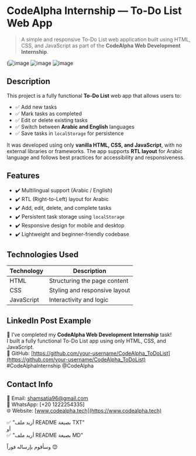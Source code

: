 # CodeAlpha Internship — To-Do List Web App

> A simple and responsive To-Do List web application built using HTML, CSS, and JavaScript as part of the **CodeAlpha Web Development Internship**.

(![image](https://github.com/user-attachments/assets/228d9b51-1ad0-4362-ab9d-8c6a7f88cbeb)
![image](https://github.com/user-attachments/assets/52c0378c-a104-4837-b33e-d576e0fa679b)
![image](https://github.com/user-attachments/assets/cdf5e8ed-d23b-4dae-87ff-73013f1ccf9c)


## Description
This project is a fully functional **To-Do List** web app that allows users to:
- ✅ Add new tasks  
- ✅ Mark tasks as completed  
- ✅ Edit or delete existing tasks  
- ✅ Switch between **Arabic and English** languages  
- ✅ Save tasks in `localStorage` for persistence  

It was developed using only **vanilla HTML, CSS, and JavaScript**, with no external libraries or frameworks. The app supports **RTL layout** for Arabic language and follows best practices for accessibility and responsiveness.

## Features
- ✔️ Multilingual support (Arabic / English)
- ✔️ RTL (Right-to-Left) layout for Arabic
- ✔️ Add, edit, delete, and complete tasks
- ✔️ Persistent task storage using `localStorage`
- ✔️ Responsive design for mobile and desktop
- ✔️ Lightweight and beginner-friendly codebase

## Technologies Used
| Technology     | Description                     |
|----------------|----------------------------------|
| HTML           | Structuring the page content     |
| CSS            | Styling and responsive layout    |
| JavaScript     | Interactivity and logic          |




## LinkedIn Post Example
📌 I’ve completed my **CodeAlpha Web Development Internship** task!  
I built a fully functional To-Do List app using only HTML, CSS, and JavaScript.  
🔗 GitHub: [https://github.com/your-username/CodeAlpha_ToDoList](https://github.com/your-username/CodeAlpha_ToDoList)  
#CodeAlphaInternship @CodeAlpha

## Contact Info
📧 Email: shamsatia96@gmail.com  
📱 WhatsApp: [+20 1222254335]  
🌐 Website: [www.codealpha.tech](https://www.codealpha.tech)


✅ "أريد ملف README بصيغة TXT"  
أو  
✅ "أريد ملف README بصيغة MD"

وسأقوم بإرساله فوراً 😊
